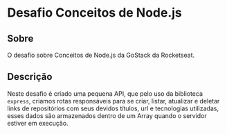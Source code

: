 # Desafio Conceitos de Node.js
## Sobre
O desafio sobre Conceitos de Node.js da GoStack da Rocketseat.

## Descrição
Neste desafio é criado uma pequena API, que pelo uso da biblioteca ```express```, criamos rotas responsáveis para se criar, listar, atualizar e deletar links de repositórios com seus devidos títulos, url e tecnologias utilizadas, esses dados são armazenados dentro de um Array quando o servidor estiver em execução. 
